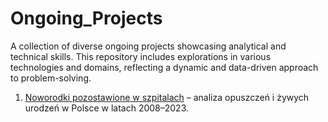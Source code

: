 # Ongoing_Projects
A collection of diverse ongoing projects showcasing analytical and technical skills. This repository includes explorations in various technologies and domains, reflecting a dynamic and data-driven approach to problem-solving.

1. [Noworodki pozostawione w szpitalach](https://github.com/ElaWajdzik/Ongoing_Projects/tree/main/%23BI_NGO%20-%20Noworodki%20opuszczone%20przez%20rodzic%C3%B3w) – analiza opuszczeń i żywych urodzeń w Polsce w latach 2008–2023.